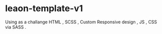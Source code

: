 # leaon-template-v1
Using as a challange HTML , SCSS , Custom Responsive design , JS , CSS via SASS .
